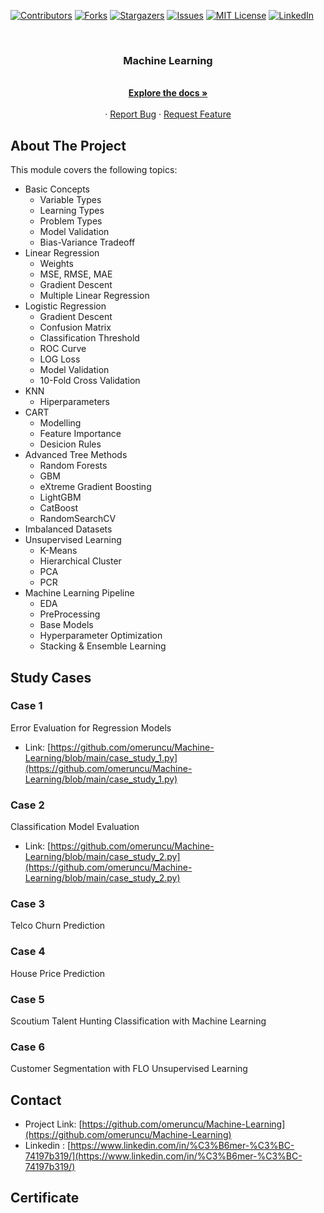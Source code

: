 [![Contributors][contributors-shield]][contributors-url]
[![Forks][forks-shield]][forks-url]
[![Stargazers][stars-shield]][stars-url]
[![Issues][issues-shield]][issues-url]
[![MIT License][license-shield]][license-url]
[![LinkedIn][linkedin-shield]][linkedin-url]

<!-- PROJECT LOGO -->
<br />
<p align="center">
  <a href="https://github.com/omeruncu/Machine-Learning"></a>

  <h3 align="center">Machine Learning</h3>

  <p align="center">
    <br />
    <a href="https://github.com/omeruncu/Machine-Learning"><strong>Explore the docs »</strong></a>
    <br />
    <br />
    ·
    <a href="https://github.com/omeruncu/Machine-Learning/issues">Report Bug</a>
    ·
    <a href="https://github.com/omeruncu/Machine-Learning/issues">Request Feature</a>
  </p>
</p>

<!-- ABOUT THE PROJECT -->
## About The Project
This module covers the following topics:
- Basic Concepts
  - Variable Types
  - Learning Types
  - Problem Types
  - Model Validation
  - Bias-Variance Tradeoff
- Linear Regression
  - Weights
  - MSE, RMSE, MAE
  - Gradient Descent
  - Multiple Linear Regression
- Logistic Regression
  - Gradient Descent
  - Confusion Matrix
  - Classification Threshold
  - ROC Curve
  - LOG Loss
  - Model Validation
  - 10-Fold Cross Validation
- KNN
  - Hiperparameters
- CART
  - Modelling
  - Feature Importance
  - Desicion Rules
- Advanced Tree Methods
  - Random Forests
  - GBM
  - eXtreme Gradient Boosting
  - LightGBM
  - CatBoost
  - RandomSearchCV
- Imbalanced Datasets 
- Unsupervised Learning
  - K-Means
  - Hierarchical Cluster
  - PCA
  - PCR
- Machine Learning Pipeline
  - EDA
  - PreProcessing
  - Base Models
  - Hyperparameter Optimization
  - Stacking & Ensemble Learning

<!-- STUDY CASES -->
## Study Cases
### Case 1 
Error Evaluation for Regression Models

* Link: [https://github.com/omeruncu/Machine-Learning/blob/main/case_study_1.py](https://github.com/omeruncu/Machine-Learning/blob/main/case_study_1.py)
  
### Case 2
Classification Model Evaluation

* Link: [https://github.com/omeruncu/Machine-Learning/blob/main/case_study_2.py](https://github.com/omeruncu/Machine-Learning/blob/main/case_study_2.py)

### Case 3
Telco Churn Prediction

### Case 4
House Price Prediction 

### Case 5
Scoutium Talent Hunting Classification with Machine Learning

### Case 6
Customer Segmentation with FLO Unsupervised Learning


<!-- CONTACT -->
## Contact

* Project Link: [https://github.com/omeruncu/Machine-Learning](https://github.com/omeruncu/Machine-Learning)
* Linkedin : [https://www.linkedin.com/in/%C3%B6mer-%C3%BC-74197b319/](https://www.linkedin.com/in/%C3%B6mer-%C3%BC-74197b319/)

## Certificate


<!-- MARKDOWN LINKS & IMAGES -->
<!-- https://www.markdownguide.org/basic-syntax/#reference-style-links -->
[contributors-shield]: https://img.shields.io/github/contributors/omeruncu/Machine-Learning.svg?style=for-the-badge
[contributors-url]: https://github.com/omeruncu/Machine-Learning/graphs/contributors
[forks-shield]: https://img.shields.io/github/forks/omeruncu/Machine-Learning.svg?style=for-the-badge
[forks-url]: https://github.com/omeruncu/Machine-Learning/network/members
[stars-shield]: https://img.shields.io/github/stars/omeruncu/Machine-Learning.svg?style=for-the-badge
[stars-url]: https://github.com/omeruncu/Machine-Learning/stargazers
[issues-shield]: https://img.shields.io/github/issues/omeruncu/Machine-Learning.svg?style=for-the-badge
[issues-url]: https://github.com/omeruncu/Measurement-Problems/issues
[license-shield]: https://img.shields.io/github/license/omeruncu/Machine-Learning.svg?style=for-the-badge
[license-url]: https://github.com/omeruncu/Machine-Learning/blob/master/LICENSE.txt
[linkedin-shield]: https://img.shields.io/badge/-LinkedIn-black.svg?style=for-the-badge&logo=linkedin&colorB=555
[linkedin-url]: https://www.linkedin.com/in/%C3%B6mer-%C3%BC-74197b319/
